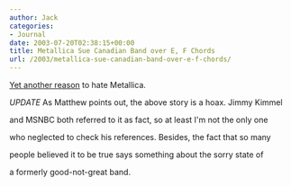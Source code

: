 ```yaml
---
author: Jack
categories:
- Journal
date: 2003-07-20T02:38:15+00:00
title: Metallica Sue Canadian Band over E, F Chords
url: /2003/metallica-sue-canadian-band-over-e-f-chords/
---
```


[Yet another reason][1] to hate Metallica.

_UPDATE_ As Matthew points out, the above story is a hoax. Jimmy Kimmel
  

  
and MSNBC both referred to it as fact, so at least I'm not the only one
  

  
who neglected to check his references. Besides, the fact that so many
  

  
people believed it to be true says something about the sorry state of
  

  
a formerly good-not-great band.

 [1]: http://www1.scoopthis.com/411/met_uf/stc_met_uf_mtv.htm